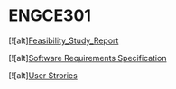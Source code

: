 # ENGCE301
[![alt][Feasibility_Study_Report]([clickToLink](https://github.com/Chayathon001/ENGCE301/blob/main/Group5/SDD1-67-05_Feasibility_Study_Report.pdf))



[![alt][Software Requirements Specification]([clickToLink](https://github.com/Chayathon001/ENGCE301/blob/main/Group5/Software%20Requirements%20Specification.pdf))



[![alt][User Strories]([clickToLink](https://github.com/Chayathon001/ENGCE301/blob/main/Group5/User%20Strories.pdf))
